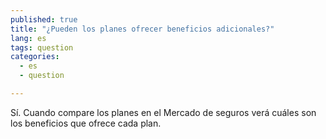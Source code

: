 ```yaml
---
published: true
title: "¿Pueden los planes ofrecer beneficios adicionales?"
lang: es
tags: question
categories: 
  - es
  - question

---
```


Sí. Cuando compare los planes en el Mercado de seguros verá cuáles son los beneficios que ofrece cada plan.
